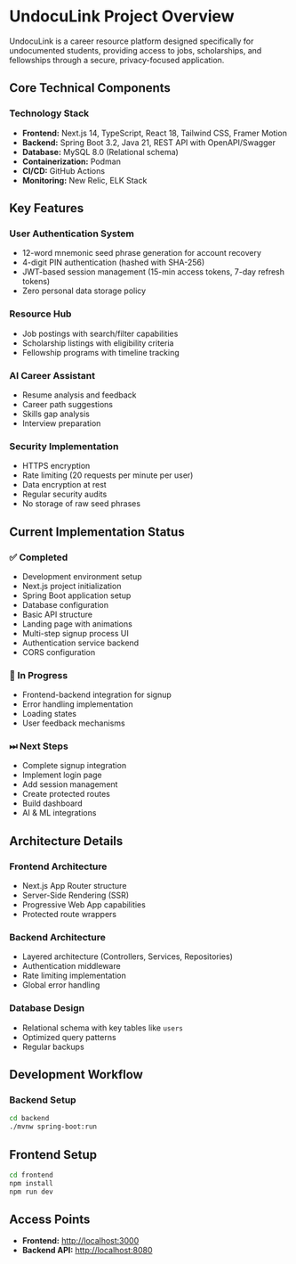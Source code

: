 # UndocuLink Project Overview  

UndocuLink is a career resource platform designed specifically for undocumented students, providing access to jobs, scholarships, and fellowships through a secure, privacy-focused application.  

## Core Technical Components  

### Technology Stack  
- **Frontend:** Next.js 14, TypeScript, React 18, Tailwind CSS, Framer Motion  
- **Backend:** Spring Boot 3.2, Java 21, REST API with OpenAPI/Swagger  
- **Database:** MySQL 8.0 (Relational schema)  
- **Containerization:** Podman  
- **CI/CD:** GitHub Actions  
- **Monitoring:** New Relic, ELK Stack  

## Key Features  

### User Authentication System  
- 12-word mnemonic seed phrase generation for account recovery  
- 4-digit PIN authentication (hashed with SHA-256)  
- JWT-based session management (15-min access tokens, 7-day refresh tokens)  
- Zero personal data storage policy  

### Resource Hub  
- Job postings with search/filter capabilities  
- Scholarship listings with eligibility criteria  
- Fellowship programs with timeline tracking  

### AI Career Assistant  
- Resume analysis and feedback  
- Career path suggestions  
- Skills gap analysis  
- Interview preparation  

### Security Implementation  
- HTTPS encryption  
- Rate limiting (20 requests per minute per user)  
- Data encryption at rest  
- Regular security audits  
- No storage of raw seed phrases  

## Current Implementation Status  

### ✅ Completed  
- Development environment setup  
- Next.js project initialization  
- Spring Boot application setup  
- Database configuration  
- Basic API structure  
- Landing page with animations  
- Multi-step signup process UI  
- Authentication service backend  
- CORS configuration  

### 🔄 In Progress  
- Frontend-backend integration for signup  
- Error handling implementation  
- Loading states  
- User feedback mechanisms  

### ⏭ Next Steps  
- Complete signup integration  
- Implement login page  
- Add session management  
- Create protected routes  
- Build dashboard  
- AI & ML integrations  

## Architecture Details  

### Frontend Architecture  
- Next.js App Router structure  
- Server-Side Rendering (SSR)  
- Progressive Web App capabilities  
- Protected route wrappers  

### Backend Architecture  
- Layered architecture (Controllers, Services, Repositories)  
- Authentication middleware  
- Rate limiting implementation  
- Global error handling  

### Database Design  
- Relational schema with key tables like `users`  
- Optimized query patterns  
- Regular backups  

## Development Workflow  

### Backend Setup  
```bash
cd backend  
./mvnw spring-boot:run  
```
## Frontend Setup  

```bash
cd frontend  
npm install  
npm run dev
```
## Access Points  

- **Frontend:** [http://localhost:3000](http://localhost:3000)  
- **Backend API:** [http://localhost:8080](http://localhost:8080)  

